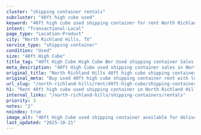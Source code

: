 ```yaml
---
cluster: "shipping container rentals"
subcluster: "40ft high cube used"
keyword: "40ft high cube used shipping container for rent North Richland Hills, TX"
intent: "Transactional-Local"
page_type: "Location-Product"
city: "North Richland Hills, TX"
service_type: "shipping container"
condition: "Used"
size: "40ft High Cube"
title_tag: "40ft High Cube High Cube Ber Used shipping container Sales in North Richland Hills | LC Container"
meta_description: "40ft High Cube used shipping container sales in North Richland Hills. High cube containers with extra height. Fast delivery, competitive pricing. Serving shipping containers area. Quote ID: X8I. Call (214) 524-4168 for your free quote today."
original_title: "North Richland Hills 40ft high cube shipping container for rent | LC"
original_meta: "Buy used 40ft high cube shipping container rent with local delivery in North Richland Hills, TX. LC Container — local Since 2003. Request a fast quote today."
url_slug: "/north-richland-hills/rent/40ft-high-cube/shipping-containers/used"
h1: "Rent 40ft high cube used shipping container in North Richland Hills"
internal_links: "/north-richland-hills/shipping-containers/rentals"
priority: 3
notes: "2"
noindex: true
image_alt: "40ft High Cube used shipping container available for delivery in North Richland Hills"
last_updated: "2025-10-21"
---
```


<!-- TODO: Add unique city/inventory copy, images, and internal links here. -->
